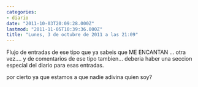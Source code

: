 ```yaml
---
categories:
- diario
date: "2011-10-03T20:09:28.000Z"
lastmod: "2011-11-05T10:39:36.000Z"
title: "Lunes, 3 de octubre de 2011 a las 21:09"
---
```


Flujo de entradas de ese tipo que ya sabeis que ME ENCANTAN ... otra vez.... y de comentarios de ese tipo tambien... deberia haber una seccion especial del diario para esas entradas.


por cierto ya que estamos a que nadie adivina quien soy?